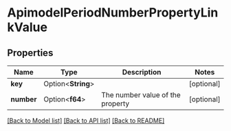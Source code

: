 # ApimodelPeriodNumberPropertyLinkValue

## Properties

Name | Type | Description | Notes
------------ | ------------- | ------------- | -------------
**key** | Option<**String**> |  | [optional]
**number** | Option<**f64**> | The number value of the property | [optional]

[[Back to Model list]](../README.md#documentation-for-models) [[Back to API list]](../README.md#documentation-for-api-endpoints) [[Back to README]](../README.md)


